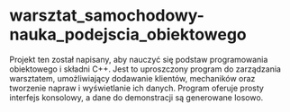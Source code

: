 # warsztat_samochodowy-nauka_podejscia_obiektowego
Projekt ten został napisany, aby nauczyć się podstaw programowania obiektowego i składni C++.
Jest to uproszczony program do zarządzania warsztatem, umożliwiający dodawanie klientów, mechaników oraz tworzenie napraw i wyświetlanie ich danych. Program oferuje prosty interfejs konsolowy, a dane do demonstracji są generowane losowo.